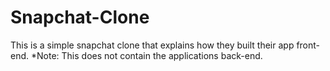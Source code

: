 # Snapchat-Clone
This is a simple snapchat clone that explains how they built their app front-end.
*Note: This does not contain the applications back-end.
